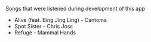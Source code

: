 Songs that were listened during development of this app

* Alive (feat. Bing Jing Ling) - Cantoma
* Spot Sister - Chris Joss
* Refuge - Mammal Hands